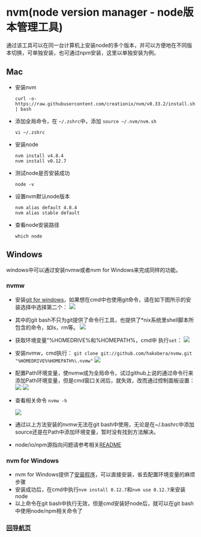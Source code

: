 # nvm(node version manager - node版本管理工具)

通过该工具可以在同一台计算机上安装node的多个版本，并可以方便地在不同版本切换，可单独安装，也可通过npm安装，这里以单独安装为例。

## Mac

* 安装nvm

    ```
    curl -o- https://raw.githubusercontent.com/creationix/nvm/v0.33.2/install.sh | bash
    ```
* 添加全局命令，在 `~/.zshrc`中，添加 `source ~/.nvm/nvm.sh`

    ```
    vi ~/.zshrc
    ```
* 安装node

    ```
    nvm install v4.8.4
    nvm install v0.12.7
    ```
* 测试node是否安装成功

    ```
    node -v
    ```
* 设置nvm默认node版本

    ```
    nvm alias default 4.8.4
    nvm alias stable default
    ```
* 查看node安装路径

    ```
    which node
    ```

## Windows

windows中可以通过安装nvmw或者nvm for Windows来完成同样的功能。

### nvmw
* 安装[git for windows](https://github.com/git-for-windows/git/releases/tag/v2.5.3.windows.1)，如果想在cmd中也使用git命令，请在如下图所示的安装选择中选择第二个：
	![](./img/nvm/git_install.png)	
* 其中的git bash不只为git提供了命令行工具，也提供了*nix系统里shell脚本所包含的命令，如ls，rm等。
	![](./img/nvm/gitbash.png)
* 获取环境变量"%HOMEDRIVE%和%HOMEPATH%，cmd中 执行`set`：
	![](./img/nvm/nvmw_1.png)
* 安装nvmw，cmd执行：
	`git clone git://github.com/hakobera/nvmw.git "%HOMEDRIVE%%HOMEPATH%\.nvmw"`
	![](./img/nvm/nvmw_2.png)
* 配置Path环境变量，使nvmw成为全局命令，试过github上说的通过命令行来添加Path环境变量，但是cmd窗口关闭后，就失效，改而通过控制面板设置：
	![](./img/nvm/nvmw_3.jpg)
	![](./img/nvm/nvmw_4.png)
* 查看相关命令 `nvmw -h`

	![](./img/nvm/nvmw_5.png)
* 通过以上方法安装的nvmw无法在git bash中使用，无论是在~/.bashrc中添加source还是在Path中添加环境变量，暂时没有找到方法解决。
* node/io/npm源指向问题请参考相关[README](https://github.com/hakobera/nvmw#mirror-nodejsiojsnpm-dist)

### nvm for Windows
* nvm for Windows提供了[安装程序](https://github.com/coreybutler/nvm-windows/releases)，可以直接安装，省去配置环境变量的麻烦步骤
* 安装成功后，在cmd中执行`nvm install 0.12.7`和`nvm use 0.12.7`来安装node
* 以上命令在git bash中执行无效，但是cmd安装好node后，就可以在git bash中使用node/npm相关命令了

### [回导航页](../README.md)
